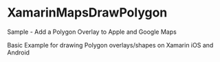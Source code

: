 # XamarinMapsDrawPolygon
Sample - Add a Polygon Overlay to Apple and Google Maps

Basic Example for drawing Polygon overlays/shapes on Xamarin iOS and Android
